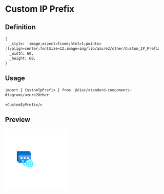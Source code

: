 # Custom IP Prefix

## Definition

```
{
  _style: 'image;aspect=fixed;html=1;points=[];align=center;fontSize=12;image=img/lib/azure2/other/Custom_IP_Prefix.svg;strokeColor=none;',
  _width: 60,
  _height: 60,
}
```

## Usage

```
import { CustomIpPrefix } from '@diac/standard-components-diagrams/azure2Other'

<CustomIpPrefix/>
```

## Preview

<img src="./custom-ip-prefix.png" width="200"/>
